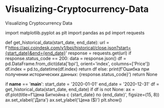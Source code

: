 # Visualizing-Cryptocurrency-Data
Visualizing Cryptocurrency Data

import matplotlib.pyplot as plt
import pandas as pd
import requests

def get_historical_data(start_date, end_date):
    url = f'https://api.coindesk.com/v1/bpi/historical/close.json?start={start_date}&end={end_date}'
    response = requests.get(url)
    if response.status_code == 200:
        data = response.json()
        df = pd.DataFrame.from_dict(data['bpi'], orient='index', columns=['Price'])
        df.index = pd.to_datetime(df.index)
        return df
    else:
        print(f'Ошибка при получении исторических данных: {response.status_code}')
        return None

if __name__ == '__main__':
    start_date = '2020-01-01'
    end_date = '2020-12-31'
    df = get_historical_data(start_date, end_date)
    if df is not None:
        ax = df.plot(title=f'Цена Биткойна с {start_date} по {end_date}', figsize=(15, 8))
        ax.set_xlabel('Дата')
        ax.set_ylabel('Цена ($)')
        plt.show()

